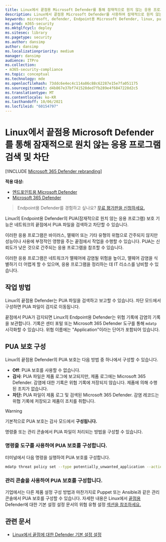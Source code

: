 ```yaml
---
title: Linux에서 끝점용 Microsoft Defender를 통해 잠재적으로 원치 않는 응용 프로그램 검색 및 차단
description: Linux에서 끝점용 Microsoft Defender를 사용하여 잠재적으로 원치 않는 응용 프로그램(PUA)을 검색하고 차단합니다.
keywords: microsoft, defender, Endpoint용 Microsoft Defender, linux, pua, pus
ms.prod: m365-security
ms.mktglfcycl: deploy
ms.sitesec: library
ms.pagetype: security
ms.author: dansimp
author: dansimp
ms.localizationpriority: medium
manager: dansimp
audience: ITPro
ms.collection:
- m365-security-compliance
ms.topic: conceptual
ms.technology: mde
ms.openlocfilehash: 73ddc6e4ec4c114a86c88c62287e15e7fa051175
ms.sourcegitcommit: d4b867e37bf741528ded7fb289e4f6847228d2c5
ms.translationtype: MT
ms.contentlocale: ko-KR
ms.lasthandoff: 10/06/2021
ms.locfileid: "60154797"
---
```

# <a name="detect-and-block-potentially-unwanted-applications-with-microsoft-defender-for-endpoint-on-linux"></a>Linux에서 끝점용 Microsoft Defender를 통해 잠재적으로 원치 않는 응용 프로그램 검색 및 차단

[!INCLUDE [Microsoft 365 Defender rebranding](../../includes/microsoft-defender.md)]


**적용 대상:**
- [엔드포인트용 Microsoft Defender](https://go.microsoft.com/fwlink/p/?linkid=2154037)
- [Microsoft 365 Defender](https://go.microsoft.com/fwlink/?linkid=2118804)

> Endpoint용 Defender를 경험하고 싶나요? [무료 평가판을 신청하세요.](https://signup.microsoft.com/create-account/signup?products=7f379fee-c4f9-4278-b0a1-e4c8c2fcdf7e&ru=https://aka.ms/MDEp2OpenTrial?ocid=docs-wdatp-investigateip-abovefoldlink)

Linux의 Endpoint용 Defender의 PUA(잠재적으로 원치 않는 응용 프로그램) 보호 기능은 네트워크의 끝점에서 PUA 파일을 검색하고 차단할 수 있습니다.

이러한 응용 프로그램은 바이러스, 맬웨어 또는 기타 유형의 위협으로 간주되지 않지만 성능이나 사용에 부정적인 영향을 주는 끝점에서 작업을 수행할 수 있습니다. PUA는 신뢰도가 낮은 것으로 간주되는 응용 프로그램을 참조할 수 있습니다.

이러한 응용 프로그램은 네트워크가 맬웨어에 감염될 위험을 높이고, 맬웨어 감염을 식별하기 더 어렵게 할 수 있으며, 응용 프로그램을 정리하는 데 IT 리소스를 낭비할 수 있습니다.

## <a name="how-it-works"></a>작업 방법

Linux의 끝점용 Defender는 PUA 파일을 검색하고 보고할 수 있습니다. 차단 모드에서 구성하면 PUA 파일이 검지로 이동됩니다.

끝점에서 PUA가 감지되면 Linux의 Endpoint용 Defender는 위협 기록에 감염의 기록을 보관합니다. 기록은 센터 포털 또는 Microsoft 365 Defender 도구를 통해 `mdatp` 시각화할 수 있습니다. 위협 이름에는 "Application"이라는 단어가 포함되어 있습니다.

## <a name="configure-pua-protection"></a>PUA 보호 구성

Linux의 끝점용 Defender의 PUA 보호는 다음 방법 중 하나에서 구성할 수 있습니다.

- **Off**: PUA 보호를 사용할 수 없습니다.
- **감사**: PUA 파일은 제품 로그에 보고되지만, 제품 로그에는 Microsoft 365 Defender. 감염에 대한 기록은 위협 기록에 저장되지 않습니다. 제품에 의해 수행된 조치가 없습니다.
- **차단:** PUA 파일이 제품 로그 및 검색된 Microsoft 365 Defender. 감염 레코드는 위협 기록에 저장되고 제품이 조치를 취합니다.

> [!WARNING]
> 기본적으로 PUA 보호는 감사 모드에서 **구성됩니다.**

명령줄 또는 관리 콘솔에서 PUA 파일이 처리되는 방법을 구성할 수 있습니다.

### <a name="use-the-command-line-tool-to-configure-pua-protection"></a>명령줄 도구를 사용하여 PUA 보호를 구성합니다.

터미널에서 다음 명령을 실행하여 PUA 보호를 구성합니다.

```bash
mdatp threat policy set --type potentially_unwanted_application --action [off|audit|block]
```

### <a name="use-the-management-console-to-configure-pua-protection"></a>관리 콘솔을 사용하여 PUA 보호를 구성합니다.

기업에서는 다른 제품 설정 구성 방법과 마찬가지로 Puppet 또는 Ansible과 같은 관리 콘솔에서 PUA 보호를 구성할 수 있습니다. 자세한 내용은 Linux에서 [끝점용](linux-preferences.md#threat-type-settings) Defender에 대한 기본 설정 설정 문서의 위협 유형 설정 [섹션을 참조하세요.](linux-preferences.md)

## <a name="related-articles"></a>관련 문서

- [Linux에서 끝점에 대한 Defender 기본 설정 설정](linux-preferences.md)
